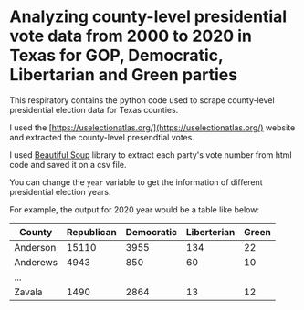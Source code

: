 # Analyzing county-level presidential vote data from 2000 to 2020 in Texas for GOP, Democratic, Libertarian and Green parties

This respiratory contains the python code used to scrape county-level presidential election data for Texas counties. 

I used the [https://uselectionatlas.org/](https://uselectionatlas.org/) website and extracted the county-level presendtial votes.

I used [Beautiful Soup](https://www.crummy.com/software/BeautifulSoup/bs4/doc/) library to extract each party's vote number from html code and saved it on a csv file.

You can change the `year` variable to get the information of different presidential election years.

For example, the output for 2020 year would be a table like below:

| County   | Republican | Democratic | Liberterian | Green |
|----------|------------|------------|-------------|-------|
| Anderson | 15110      | 3955       | 134         | 22    |
| Anderews | 4943       | 850        | 60          | 10    |
| ...      |            |            |             |       |
| Zavala   | 1490       | 2864       | 13          | 12    |



